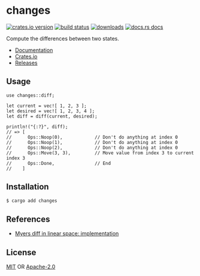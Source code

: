 # changes
[![crates.io version][1]][2] [![build status][3]][4]
[![downloads][5]][6] [![docs.rs docs][7]][8]

Compute the differences between two states.

- [Documentation][8]
- [Crates.io][2]
- [Releases][9]

## Usage
```rs,ignore
use changes::diff;

let current = vec![ 1, 2, 3 ];
let desired = vec![ 1, 2, 3, 4 ];
let diff = diff(current, desired);

println!("{:?}", diff);
// => [
//      Ops::Noop(0),            // Don't do anything at index 0
//      Ops::Noop(1),            // Don't do anything at index 0
//      Ops::Noop(2),            // Don't do anything at index 0
//      Ops::Move(3, 3),         // Move value from index 3 to current index 3
//      Ops::Done,               // End
//    ]
```

## Installation
```sh
$ cargo add changes
```

## References
- [Myers diff in linear space: implementation](https://blog.jcoglan.com/2017/04/25/myers-diff-in-linear-space-implementation)

## License
[MIT](./LICENSE-MIT) OR [Apache-2.0](./LICENSE-APACHE)

[1]: https://img.shields.io/crates/v/changes.svg?style=flat-square
[2]: https://crates.io/crates/changes
[3]: https://img.shields.io/travis/yoshuawuyts/changes.svg?style=flat-square
[4]: https://travis-ci.org/yoshuawuyts/changes
[5]: https://img.shields.io/crates/d/changes.svg?style=flat-square
[6]: https://crates.io/crates/changes
[7]: https://img.shields.io/badge/docs-latest-blue.svg?style=flat-square
[8]: https://docs.rs/changes
[9]: https://github.com/yoshuawuyts/changes/releases
